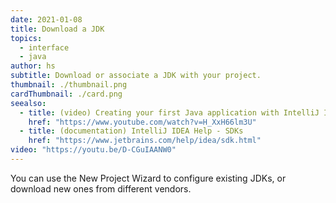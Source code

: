 ```yaml
---
date: 2021-01-08
title: Download a JDK
topics:
  - interface
  - java
author: hs
subtitle: Download or associate a JDK with your project.
thumbnail: ./thumbnail.png
cardThumbnail: ./card.png
seealso:
  - title: (video) Creating your first Java application with IntelliJ IDEA
    href: "https://www.youtube.com/watch?v=H_XxH66lm3U"
  - title: (documentation) IntelliJ IDEA Help - SDKs
    href: "https://www.jetbrains.com/help/idea/sdk.html"
video: "https://youtu.be/D-CGuIAANW0"
---
```


You can use the New Project Wizard to configure existing JDKs, or download new ones from different vendors.
